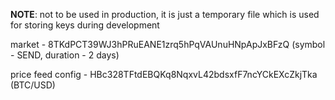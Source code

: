 **NOTE**: not to be used in production, it is just a temporary file which is used for storing keys during development

market - 8TKdPCT39WJ3hPRuEANE1zrq5hPqVAUnuHNpApJxBFzQ (symbol - SEND, duration - 2 days)

price feed config - HBc328TFtdEBQKq8NqxvL42bdsxfF7ncYCkEXcZkjTka (BTC/USD)

